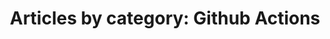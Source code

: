---
layout: blog_by_category
title: 'Articles by category: Github Actions'
description: "Articles by category: Articles - Grove Technologies - Washington DC's best Mac Support company for Digital Agencies"
category: github-actions
permalink: "/blog/category/github-actions/"
image: /assets/images/photos/photo-10.jpg
tagline: "<br>Our Blog"
---